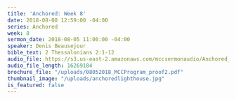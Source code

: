 ```yaml
---
title: 'Anchored: Week 8'
date: 2018-08-08 12:59:00 -04:00
series: Anchored
week: 8
sermon_date: 2018-08-05 11:00:00 -04:00
speaker: Denis Beausejour
bible_text: 2 Thessalonians 2:1-12
audio_file: https://s3.us-east-2.amazonaws.com/mccsermonaudio/Anchored_+Week+8.lite.mp3
audio_file_length: 16269184
brochure_file: "/uploads/08052018_MCCProgram_proof2.pdf"
thumbnail_image: "/uploads/anchoredlighthouse.jpg"
is_featured: false
---
```

